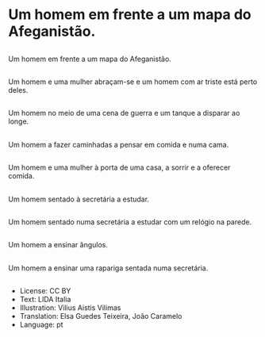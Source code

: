 # Um homem em frente a um mapa do Afeganistão.

##
Um homem em frente a um mapa do Afeganistão.

##
Um homem e uma mulher abraçam-se e um homem com ar triste está perto deles.

##
Um homem no meio de uma cena de guerra e um tanque a disparar ao longe.

##
Um homem a fazer caminhadas a pensar em comida e numa cama.

##
Um homem e uma mulher à porta de uma casa, a sorrir e a oferecer comida.

##
Um homem sentado à secretária a estudar.

##
Um homem sentado numa secretária a estudar com um relógio na parede.

##
Um homem a ensinar ângulos.

##
Um homem a ensinar uma rapariga sentada numa secretária.

##
* License: CC BY
* Text: LIDA Italia
* Illustration: Vilius Aistis Vilimas
* Translation: Elsa Guedes Teixeira, João Caramelo
* Language: pt
